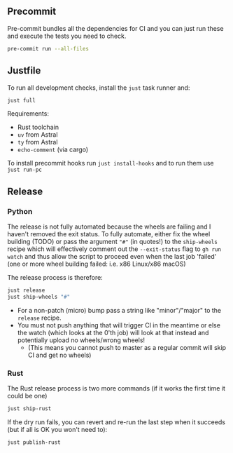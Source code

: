 ## Precommit

Pre-commit bundles all the dependencies for CI and you can just run these and execute
the tests you need to check.

```sh
pre-commit run --all-files
```

## Justfile

To run all development checks, install the `just` task runner and:

```sh
just full
```

Requirements:

- Rust toolchain
- `uv` from Astral
- `ty` from Astral
- `echo-comment` (via cargo)

To install precommit hooks run `just install-hooks` and to run them use `just run-pc`

## Release

### Python

The release is not fully automated because the wheels are failing and I haven't removed the exit
status. To fully automate, either fix the wheel building (TODO) or pass the argument `"#"` (in
quotes!) to the `ship-wheels` recipe which will effectively comment out the `--exit-status` flag to
`gh run watch` and thus allow the script to proceed even when the last job 'failed' (one or more
wheel building failed: i.e. x86 Linux/x86 macOS)

The release process is therefore:

```sh
just release
just ship-wheels "#"
```

- For a non-patch (micro) bump pass a string like "minor"/"major" to the `release` recipe.
- You must not push anything that will trigger CI in the meantime or else the watch (which looks at
  the 0'th job) will look at that instead and potentially upload no wheels/wrong wheels!
    - (This means you cannot push to master as a regular commit will skip CI and get no wheels)

### Rust

The Rust release process is two more commands (if it works the first time it could be one)

```sh
just ship-rust
```

If the dry run fails, you can revert and re-run the last step when it succeeds (but if all is OK you
won't need to):

```sh
just publish-rust
```
